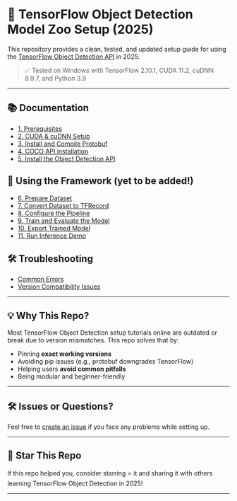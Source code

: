 
# 🧠 TensorFlow Object Detection Model Zoo Setup (2025)

This repository provides a clean, tested, and updated setup guide for using the [TensorFlow Object Detection API](https://github.com/tensorflow/models/tree/master/research/object_detection) in 2025.

> ✅ Tested on Windows with TensorFlow 2.10.1, CUDA 11.2, cuDNN 8.9.7, and Python 3.9

---

## 📚 Documentation

- [1. Prerequisites](setup/1_Prerequisites.md)
- [2. CUDA & cuDNN Setup](setup/2_CUDA_&_cuDNN_Setup.md)
- [3. Install and Compile Protobuf](setup/3_Install_&_Compile_Protobuf.md)
- [4. COCO API installation](setup/4_COCO_API_Installation.md)
- [5. Install the Object Detection API](setup/5_Install_the_Object_Detection_API.md)

## 🧠 Using the Framework (yet to be added!)

- [6. Prepare Dataset](usage/6_prepare_dataset.md)
- [7. Convert Dataset to TFRecord](usage/7_convert_to_tfrecord.md)
- [8. Configure the Pipeline](usage/8_configure_pipeline.md)
- [9. Train and Evaluate the Model](usage/9_train_and_eval.md)
- [10. Export Trained Model](usage/10_export_model.md)
- [11. Run Inference Demo](usage/11_inference_demo.md)

## 🛠 Troubleshooting

- [Common Errors](troubleshoot/common_errors.md)
- [Version Compatibility Issues](troubleshoot/version_issues.md)

---

## 💡 Why This Repo?

Most TensorFlow Object Detection setup tutorials online are outdated or break due to version mismatches. This repo solves that by:

- Pinning **exact working versions**
- Avoiding pip issues (e.g., protobuf downgrades TensorFlow)
- Helping users **avoid common pitfalls**
- Being modular and beginner-friendly

---

## 🛠️ Issues or Questions?

Feel free to [create an issue](https://github.com/Janesh-e/TensorFlow-Object-Detection-Model-Zoo-Setup/issues) if you face any problems while setting up.

---

## 🌟 Star This Repo

If this repo helped you, consider starring ⭐ it and sharing it with others learning TensorFlow Object Detection in 2025!

---

